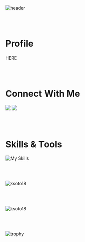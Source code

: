 ![header](https://capsule-render.vercel.app/api?type=cylinder&animation=fadeIn&theme=tokyonight&height=300&section=header&text=Khris%20Soto&desc=Web%20Developer&descAlignY=70&fontSize=90)

  
<br><br>

# Profile

<div>

HERE

</div>
  
<br><br>
  
# Connect With Me

<div>
  
<a href="https://www.linkedin.com/in/khristel-soto-9468a6259/" target="blank"><img src="https://skillicons.dev/icons?i=linkedin"/></a>
<a href="https://discordapp.com/users/[296778518954508289]" target="blank"><img src="https://skillicons.dev/icons?i=discord"/></a>
  
</div>


<br><br>

# Skills & Tools

<div>
  
  ![My Skills](https://skillicons.dev/icons?i=javascript,html,css,jest,jquery,nodejs,react,express,apollo,graphql,mongodb,mysql,bootstrap,materialui,tailwind,git,vscode&perline=4)
  
 
  
  </div>

<br><br>

<img align="center" background-color="black" src="https://github-readme-stats.vercel.app/api?username=ksoto18&show_icons=true&locale=en" theme="blue" alt="ksoto18" />
  
<br><br>

<img align="center" src="https://github-readme-stats.vercel.app/api/top-langs?username=ksoto18&show_icons=true&locale=en&layout=compact" theme="blue" alt="ksoto18" />

 </div>
 
 <br><br>
 
 <div>
  
  ![trophy](https://github-profile-trophy.vercel.app/?username=ksoto18)
  
 </div>
